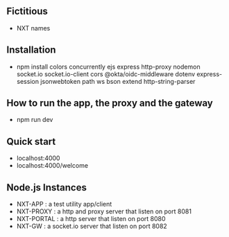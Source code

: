 ## Fictitious
* NXT names

## Installation
* npm install colors concurrently ejs express http-proxy nodemon socket.io socket.io-client cors @okta/oidc-middleware dotenv express-session jsonwebtoken path ws bson extend http-string-parser

## How to run the app, the proxy and the gateway
* npm run dev

## Quick start
* localhost:4000
* localhost:4000/welcome

## Node.js Instances
* NXT-APP : a test utility app/client
* NXT-PROXY : a http and proxy server that listen on port 8081
* NXT-PORTAL : a http server that listen on port 8080
* NXT-GW : a socket.io server that listen on port 8082